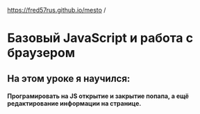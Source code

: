 https://fred57rus.github.io/mesto /


# Базовый JavaScript и работа с браузером

## На этом уроке я научился:


#### Програмировать на JS открытие и закрытие попапа, а ещё редактирование информации на странице.